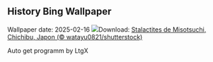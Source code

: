 ## History Bing Wallpaper
Wallpaper date: 2025-02-16
![](https://www.bing.com/th?id=OHR.Misotsuchi2025_FR-CA6882256212_UHD.jpg&w=1000)Download: [Stalactites de Misotsuchi, Chichibu, Japon (© watayu0821/shutterstock)](https://www.bing.com/th?id=OHR.Misotsuchi2025_FR-CA6882256212_UHD.jpg)

Auto get programm by LtgX
